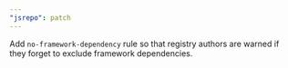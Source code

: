 ```yaml
---
"jsrepo": patch
---
```


Add `no-framework-dependency` rule so that registry authors are warned if they forget to exclude framework dependencies.
